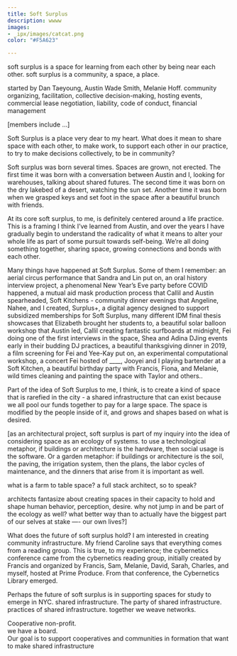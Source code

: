 ```yaml
---
title: Soft Surplus
description: wwww
images:
- _ipx/images/catcat.png
color: "#F5A623"

---
```

soft surplus is a space for learning from each other by being near each other. soft surplus is a community, a space, a place.

<div class="formal">started by Dan Taeyoung, Austin Wade Smith, Melanie Hoff.  
community organizing, facilitation, collective decision-making, hosting events, commercial lease negotiation, liability, code of conduct, financial management</div>

\[members include …\]

Soft Surplus is a place very dear to my heart. What does it mean to share space with each other, to make work, to support each other in our practice, to try to make decisions collectively, to be in community?

Soft surplus was born several times. Spaces are grown, not erected. The first time it was born with a conversation between Austin and I, looking for warehouses, talking about shared futures. The second time it was born on the dry lakebed of a desert, watching the sun set. Another time it was born when we grasped keys and set foot in the space after a beautiful brunch with friends.

At its core soft surplus, to me, is definitely centered around a life practice. This is a framing I think I’ve learned from Austin, and over the years I have gradually begin to understand the radicality of what it means to alter your whole life as part of some pursuit towards self-being. We’re all doing something together, sharing space, growing connections and bonds with each other.

Many things have happened at Soft Surplus. Some of them I remember: an aerial circus performance that Sandra and Lin put on, an oral history interview project, a phenomenal New Year’s Eve party before COVID happened, a mutual aid mask production process that Callil and Austin spearheaded, Soft Kitchens - community dinner evenings that Angeline, Nahee, and I created, Surplus+, a digital agency designed to support subsidized memberships for Soft Surplus, many different IDM final thesis showcases that Elizabeth brought her students to, a beautiful solar balloon workshop that Austin led, Callil creating fantastic surfboards at midnight, Fei doing one of the first interviews in the space, Shea and Adina DJing events early in their budding DJ practices, a beautiful thanksgiving dinner in 2019, a film screening for Fei and Yee-Kay put on, an experimental computational workshop, a concert Fei hosted of ____, Jooyei and I playing bartender at a Soft Kitchen, a beautiful birthday party with Francis, Fiona, and Melanie, wild times cleaning and painting the space with Taylor and others..

Part of the idea of Soft Surplus to me, I think, is to create a kind of space that is rarefied in the city - a shared infrastructure that can exist because we all pool our funds together to pay for a large space. The space is modified by the people inside of it, and grows and shapes based on what is desired.

\[as an architectural project, soft surplus is part of my inquiry into the idea of considering space as an ecology of systems. to use a technological metaphor, if buildings or architecture is the hardware, then social usage is the software. Or a garden metaphor: if buildings or architecture is the soil, the paving, the irrigation system, then the plans, the labor cycles of maintenance, and the dinners that arise from it is important as well.

what is a farm to table space? a full stack architect, so to speak?

architects fantasize about creating spaces in their capacity to hold and shape human behavior, perception, desire. why not jump in and be part of the ecology as well? what better way than to actually have the biggest part of our selves at stake —- our own lives?\]

What does the future of soft surplus hold? I am interested in creating community infrastructure. My friend Caroline says that everything comes from a reading group. This is true, to my experience; the cybernetics conference came from the cybernetics reading group, initially created by Francis and organized by Francis, Sam, Melanie, David, Sarah, Charles, and myself, hosted at Prime Produce. From that conference, the Cybernetics Library emerged.

Perhaps the future of soft surplus is in supporting spaces for study to emerge in NYC. shared infrastructure. The party of shared infrastructure. practices of shared infrastructure. together we weave networks.

Cooperative non-profit.  
we have a board.  
Our goal is to support cooperatives and communities in formation that want to make shared infrastructure